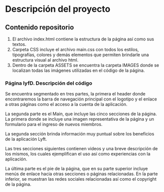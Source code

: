 # Descripción del proyecto

## Contenido repositorio
1. El archivo index.html contiene la estructura de la página así como sus textos.
2. Carpeta CSS incluye el archivo main.css con todos los estilos, tipografías, colores y demás elementos que permiten brindarle una estructura visual al archivo html.
3. Dentro de la carpeta ASSETS se encuentra la carpeta IMAGES donde se localizan todas las imágenes utilizadas en el código de la página.

### Página lyfD. Descripción del código

Se encuentra segmentado en tres partes, la primera el header donde encontraremos la barra de navegación principal con el logotipo y el enlace a otras páginas como el acceso a la cuenta de la aplicación.

La segunda parte es el Main, que incluye las cinco secciones de la página. La primera donde se incluye una imagen representativa de la página y un formulario para el ingreso de nuevos miembros.

La segunda sección brinda información muy puntual sobre los beneficios de la aplicación Lyft.

Las tres secciones siguientes contienen videos y una breve descripción de los mismos, los cuales ejemplifican el uso así como experiencias con la aplicación.

La última parte es el pie de la página, que en su parte superior incluye menús de enlace hacia otras secciones o páginas relacionadas. En la parte inferior, se muestran las redes sociales relacionadas así como el copyright de la página.
